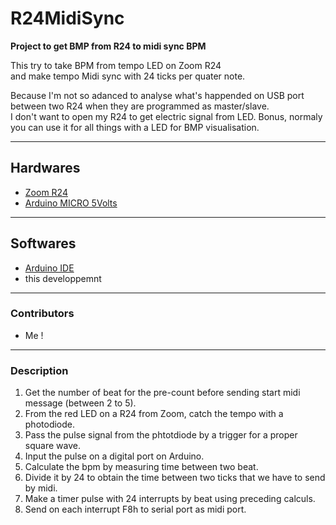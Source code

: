 # R24MidiSync
**Project to get BMP from R24 to midi sync BPM**

This try to take BPM from tempo LED on Zoom R24<br />
and make tempo Midi sync with 24 ticks per quater note.<br/>

Because I'm not so adanced to analyse what's happended on USB port between two R24 when they are programmed as master/slave.<br />
I don't want to open my R24 to get electric signal from LED.
Bonus, normaly you can use it for all things with a LED for BMP visualisation.
***

## Hardwares

* [Zoom R24](https://zoomcorp.com/fr/ca/m%C3%A9langeurs-num%C3%A9riques--enregistreurs-multipistes/m%C3%A9langeurs-num%C3%A9riques--enregistreurs-multipistes/r24/)
* [Arduino MICRO 5Volts](https://store.arduino.cc/products/arduino-micro)

***

## Softwares
* [Arduino IDE](https://www.arduino.cc/en/software)
* this developpemnt
***

### Contributors
* Me !
***
### Description
1. Get the number of beat for the pre-count before sending start midi message (between 2 to 5).<br/>
2. From the red LED on a R24 from Zoom, catch the tempo with a photodiode.<br/>
3. Pass the pulse signal from the phtotdiode by a trigger for a proper square wave.<br/>
4. Input the pulse on a digital port on Arduino.<br/>
5. Calculate the bpm by measuring time between two beat.<br/>
6. Divide it by 24 to obtain the time between two ticks that we have to send by midi.<br/>
7. Make a timer pulse with 24 interrupts by beat using preceding calculs.<br/>
8. Send on each interrupt F8h to serial port as midi port.<br/>
